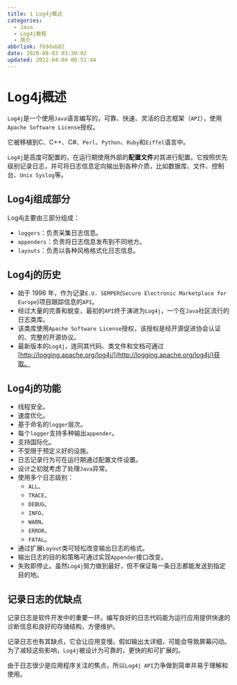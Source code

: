 ```yaml
---
title: 1 Log4j概述
categories: 
  - Java
  - Log4j教程
  - 简介
abbrlink: f69dab82
date: 2020-08-03 03:30:02
updated: 2022-04-04 00:51:44
---
```

# Log4j概述
`Log4j`是一个使用`Java`语言编写的，可靠、快速、灵活的日志框架（`API`），使用`Apache Software License`授权。

它被移植到C、C++、C#、`Perl`、`Python`、`Ruby`和`Eiffel`语言中。

`Log4j`是高度可配置的，在运行期使用外部的**配置文件**对其进行配置。它按照优先级别记录日志，并可将日志信息定向输出到各种介质，比如数据库、文件、控制台、`Unix Syslog`等。
## Log4j组成部分
Log4j主要由三部分组成：
- `loggers`：负责采集日志信息。
- `appenders`：负责将日志信息发布到不同地方。
- `layouts`：负责以各种风格格式化日志信息。

## Log4j的历史
- 始于 1996 年，作为记录`E.U. SEMPER`(`Secure Electronic Marketplace for Europe`)项目跟踪信息的`API`。
- 经过大量的完善和蜕变，最初的`API`终于演进为`Log4j`，一个在`Java`社区流行的日志类库。
- 该类库使用`Apache Software License`授权，该授权是经开源促进协会认证的、完整的开源协议。
- 最新版本的`Log4j`，连同其代码、类文件和文档可通过[http://logging.apache.org/log4j/](http://logging.apache.org/log4j/)获取。

## Log4j的功能
- 线程安全。
- 速度优化。
- 基于命名的`logger`层次。
- 每个`logger`支持多种输出`appender`。
- 支持国际化。
- 不受限于预定义好的设施。
- 日志记录行为可在运行期通过配置文件设置。
- 设计之初就考虑了处理`Java`异常。
- 使用多个日志级别：
  - `ALL`、
  - `TRACE`、
  - `DEBUG`、
  - `INFO`、
  - `WARN`、
  - `ERROR`、
  - `FATAL`。
- 通过扩展`Layout`类可轻松改变输出日志的格式。
- 输出日志的目的和策略可通过实现`Appender`接口改变。
- 失败即停止。虽然`Log4j`努力做到最好，但不保证每一条日志都能发送到指定目的地。

## 记录日志的优缺点
记录日志是软件开发中的重要一环。编写良好的日志代码能为运行应用提供快速的诊断信息和良好的存储结构，方便维护。

记录日志也有其缺点，它会让应用变慢。假如输出太详细，可能会导致屏幕闪动。为了减轻这些影响，`Log4j`被设计为可靠的，更快的和可扩展的。

由于日志很少是应用程序关注的焦点，所以`Log4j API`力争做到简单并易于理解和使用。
